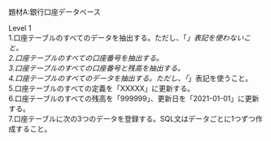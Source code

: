 題材A:銀行口座データベース<br>

Level 1<br>
1.口座テーブルのすべてのデータを抽出する。ただし、「*」表記を使わないこと。<br>
2.口座テーブルのすべての口座番号を抽出する。<br>
3.口座テーブルのすべての口座番号と残高を抽出する。<br>
4.口座テーブルのすべてのデータを抽出する。ただし、「*」表記を使うこと。<br>
5.口座テーブルのすべての定義を「XXXXX」に更新する。<br>
6.口座テーブルのすべての残高を「999999」、更新日を「2021-01-01」に更新する。<br>
7.口座テーブルに次の3つのデータを登録する。SQL文はデータごとに1つずつ作成すること。<br>

